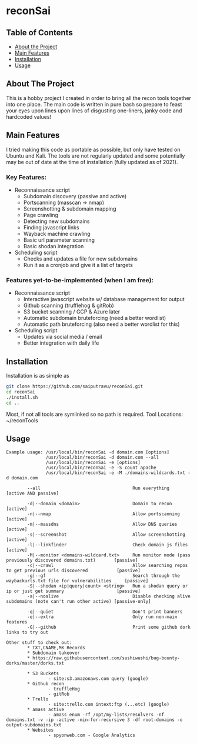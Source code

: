 # reconSai

## Table of Contents

* [About the Project](#about-the-project)
* [Main Features](#main-features)
* [Installation](#installation)
* [Usage](#usage)

## About The Project
This is a hobby project I created in order to bring all the recon tools together into one place. The main code is written in pure bash so prepare to feast your eyes upon lines upon lines of disgusting one-liners, janky code and hardcoded values!

## Main Features
I tried making this code as portable as possible, but only have tested on Ubuntu and Kali. The tools are not regularly updated and some potentially may be out of date at the time of installation (fully updated as of 2021).

### Key Features:
* Reconnaissance script
    - Subdomain discovery (passive and active)
    - Portscanning (masscan -> nmap)
    - Screenshotting & subdomain mapping
    - Page crawling
    - Detecting new subdomains
    - Finding javascript links
    - Wayback machine crawling
    - Basic url parameter scanning
    - Basic shodan integration
* Scheduling script
    - Checks and updates a file for new subdomains
    - Run it as a cronjob and give it a list of targets

### Features yet-to-be-implemented (when I am free):
* Reconnaissance script
    - Interactive javascript website w/ database management for output
    - Github scanning (trufflehog & gitRob)
    - S3 bucket scanning / GCP & Azure later
    - Automatic subdomain bruteforcing (need a better wordlist)
    - Automatic path bruteforcing (also need a better wordlist for this)
* Scheduling script
    - Updates via social media / email
    - Better integration with daily life

## Installation

Installation is as simple as 
```bash
git clone https://github.com/saiputravu/reconSai.git
cd reconSai
./install.sh
cd ..
```

Most, if not all tools are symlinked so no path is required.
Tool Locations: ~/reconTools

## Usage
```
Example usage: /usr/local/bin/reconSai -d domain.com [options]
               /usr/local/bin/reconSai -d domain.com --all
               /usr/local/bin/reconSai -e [options]
               /usr/local/bin/reconSai -e -S count apache
               /usr/local/bin/reconSai -e -M ./domains-wildcards.txt -d domain.com

        --all                                   Run everything                                                  [active AND passive]

        -d|--domain <domain>                    Domain to recon                                                 [active]
        -n|--nmap                               Allow portscanning                                              [active]
        -m|--massdns                            Allow DNS queries                                               [active]
        -s|--screenshot                         Allow screenshotting                                            [active]
        -l|--linkfinder                         Check domain js files                                           [active]
        -M|--monitor <domains-wildcard.txt>     Run monitor mode (pass previously discovered domains.txt)       [passive]
        -c|--crawl                              Allow searching repos to get previous urls discovered           [passive]
        -g|--gf                                 Search through the waybackurls.txt file for vulnerabilities     [passive]
        -S|--shodan <ip|query|count> <string>   Run a shodan query or ip or just get summary                    [passive]
        -a|--noalive                            Disable checking alive subdomains (note can't run other active) [passive-only]

        -q|--quiet                              Don't print banners
        -e|--extra                              Only run non-main features
        -G|--github                             Print some github dork links to try out

Other stuff to check out:
        * TXT,CNAME,MX Records
        * Subdomain takeover
        * https://raw.githubusercontent.com/sushiwushi/bug-bounty-dorks/master/dorks.txt

        * S3 Buckets
                - site:s3.amazonaws.com query (google)
        * Github recon
                - truffleHog
                - gitRob
        * Trello
                - site:trello.com intext:ftp (...etc) (google)
        * amass active
                - amass enum -rf /opt/my-lists/resolvers -nf domains.txt -v -ip -active -min-for-recursive 3 -df root-domains -o output-subdomains.txt
        * Websites
                - spyonweb.com - Google Analytics
```
